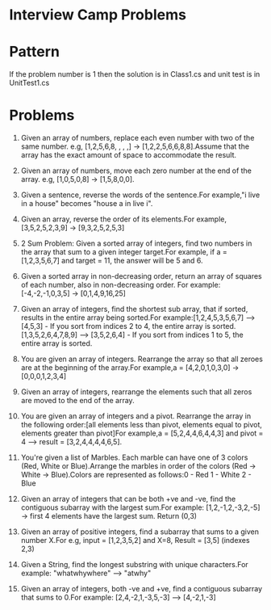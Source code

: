 # Interview Camp Problems

  # Pattern
  If the problem number is 1 then the solution is in Class1.cs and unit test is in UnitTest1.cs
  
  # Problems

  1. Given an array of numbers, replace each even number with two of the same number. e.g, [1,2,5,6,8, , , ,] -> [1,2,2,5,6,6,8,8].Assume that the array has the exact amount of space to accommodate the result.

  2. Given an array of numbers, move each zero number at the end of the array. e.g, [1,0,5,0,8] -> [1,5,8,0,0].

  3. Given a sentence, reverse the words of the sentence.For example,"i live in a house" becomes "house a in live i".

  4. Given an array, reverse the order of its elements.For example, [3,5,2,5,2,3,9] → [9,3,2,5,2,5,3]

  5. 2 Sum Problem: Given a sorted array of integers, find two numbers in the array that sum to a given integer target.For example, if a = [1,2,3,5,6,7] and target = 11, the answer will be 5 and 6.

  6. Given a sorted array in non-decreasing order, return an array of squares of each number, also in non-decreasing order. For example:[-4,-2,-1,0,3,5] -> [0,1,4,9,16,25]

  7. Given an array of integers, find the shortest sub array, that if sorted, results in the entire array being sorted.For example:[1,2,4,5,3,5,6,7] --> [4,5,3] - If you sort from indices 2 to 4, the entire array is sorted.[1,3,5,2,6,4,7,8,9] --> [3,5,2,6,4] -  If you sort from indices 1 to 5, the entire array is sorted.

  8. You are given an array of integers. Rearrange the array so that all zeroes are at the beginning of the array.For example,a = [4,2,0,1,0,3,0] -> [0,0,0,1,2,3,4]

  9. Given an array of integers, rearrange the elements such that all zeros are moved to the end of the array.

  10. You are given an array of integers and a pivot. Rearrange the array in the following order:[all elements less than pivot, elements equal to pivot, elements greater than pivot]For example,a = [5,2,4,4,6,4,4,3] and pivot = 4 --> result = [3,2,4,4,4,4,6,5].

  11. You're given a list of Marbles. Each marble can have one of 3 colors (Red, White or Blue).Arrange the marbles in order of the colors (Red -> White -> Blue).Colors are represented as follows:0 - Red 1 - White 2 - Blue

  12. Given an array of integers that can be both +ve and -ve, find the contiguous subarray with the largest sum.For example:  [1,2,-1,2,-3,2,-5]  -> first 4 elements have the largest sum. Return (0,3)

  13. Given an array of positive integers, find a subarray that sums to a given number X.For e.g, input = [1,2,3,5,2] and X=8, Result = [3,5] (indexes 2,3)

  14. Given a String, find the longest substring with unique characters.For example: "whatwhywhere" --> "atwhy"

  15. Given an array of integers, both -ve and +ve, find a contiguous subarray that sums to 0.For example: [2,4,-2,1,-3,5,-3] --> [4,-2,1,-3]